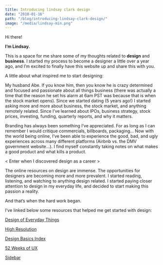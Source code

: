 ```yaml
---
title: Introducing lindsay clark design
date: "2018-01-16"
path: "/blog/introducing-lindsay-clark-design/"
image: "/media/lindsay-min.png"
---
```


Hi there!

**I’m Lindsay.**

This is a space for me share some of my thoughts related to **design** and **business**. I started my process to become a designer a little over a year ago, and I’m excited to finally have this website up and share this with you.

A little about what inspired me to start designing:

My husband Abe. If you know him, then you know he is crazy determined and focused and passionate about all things business (there was actually a time that the reason he set his alarm at 6am PST was because that is when the stock market opens). Since we started dating (5 years ago!)  I started asking more and more about business, the stock market, and anything remotely related. Since I’ve learned about IPOs, business strategy, stock prices, investing, funding, quarterly reports, and why it matters.

Branding has always been something I’ve appreciated. For as long as I can remember I would critique commercials, billboards, packaging…  Now with the world being online, I’ve been able to experience the good, bad, and ugly experiences across many different platforms (Airbnb vs. the DMV government website…). I find myself constantly taking notes on what makes a good product and what kills a product. 

< Enter when I discovered design as a career >

The online resources on design are immense. The opportunities for designers are becoming more and more prevalent. I started reading, listening, and watching to anything design related. I started paying closer attention to design in my everyday life, and decided to start making this passion a reality. 

And that’s when the hard work began. 

I’ve linked below some resources that helped me get started with design:

[Design of Everyday Things](https://www.amazon.com/Design-Everyday-Things-Donald-Norman/dp/1452654123)

[High Resolution](https://www.highresolution.design/)

[Design Basics Index](https://www.amazon.com/Design-Basics-Index-Jim-Krause/dp/1581805012)

[52 Weeks of UX](http://52weeksofux.com/)

[Sidebar](https://sidebar.io/)
